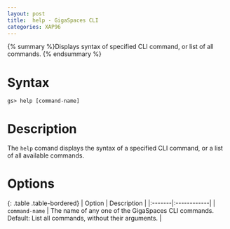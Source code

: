 ```yaml
---
layout: post
title:  help - GigaSpaces CLI
categories: XAP96
---
```


{% summary %}Displays syntax of specified CLI command, or list of all commands. {% endsummary %}

# Syntax

    gs> help [command-name]

# Description

The `help` comand displays the syntax of a specified CLI command, or a list of all available commands.

# Options

{: .table .table-bordered}
| Option | Description |
|:-------|:------------|
| `command-name` | The name of any one of the GigaSpaces CLI commands. Default: List all commands, without their arguments. |

